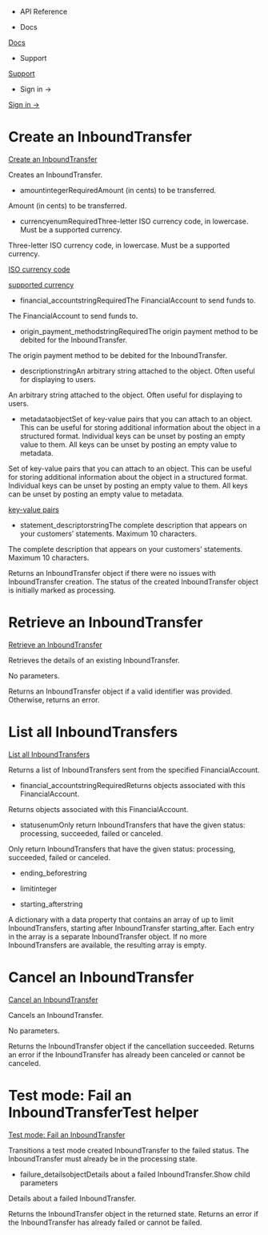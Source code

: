 - API Reference

- Docs

[Docs](/)

- Support

[Support](https://support.stripe.com)

- Sign in →

[Sign in →](https://dashboard.stripe.com/login)

# Create an InboundTransfer

[Create an InboundTransfer](/api/treasury/inbound_transfers/create)

Creates an InboundTransfer.

- amountintegerRequiredAmount (in cents) to be transferred.

Amount (in cents) to be transferred.

- currencyenumRequiredThree-letter ISO currency code, in lowercase. Must be a supported currency.

Three-letter ISO currency code, in lowercase. Must be a supported currency.

[ISO currency code](https://www.iso.org/iso-4217-currency-codes.html)

[supported currency](https://stripe.com/docs/currencies)

- financial_accountstringRequiredThe FinancialAccount to send funds to.

The FinancialAccount to send funds to.

- origin_payment_methodstringRequiredThe origin payment method to be debited for the InboundTransfer.

The origin payment method to be debited for the InboundTransfer.

- descriptionstringAn arbitrary string attached to the object. Often useful for displaying to users.

An arbitrary string attached to the object. Often useful for displaying to users.

- metadataobjectSet of key-value pairs that you can attach to an object. This can be useful for storing additional information about the object in a structured format. Individual keys can be unset by posting an empty value to them. All keys can be unset by posting an empty value to metadata.

Set of key-value pairs that you can attach to an object. This can be useful for storing additional information about the object in a structured format. Individual keys can be unset by posting an empty value to them. All keys can be unset by posting an empty value to metadata.

[key-value pairs](/api/metadata)

- statement_descriptorstringThe complete description that appears on your customers’ statements. Maximum 10 characters.

The complete description that appears on your customers’ statements. Maximum 10 characters.

Returns an InboundTransfer object if there were no issues with InboundTransfer creation. The status of the created InboundTransfer object is initially marked as processing.

# Retrieve an InboundTransfer

[Retrieve an InboundTransfer](/api/treasury/inbound_transfers/retrieve)

Retrieves the details of an existing InboundTransfer.

No parameters.

Returns an InboundTransfer object if a valid identifier was provided. Otherwise, returns an error.

# List all InboundTransfers

[List all InboundTransfers](/api/treasury/inbound_transfers/list)

Returns a list of InboundTransfers sent from the specified FinancialAccount.

- financial_accountstringRequiredReturns objects associated with this FinancialAccount.

Returns objects associated with this FinancialAccount.

- statusenumOnly return InboundTransfers that have the given status: processing, succeeded, failed or canceled.

Only return InboundTransfers that have the given status: processing, succeeded, failed or canceled.

- ending_beforestring

- limitinteger

- starting_afterstring

A dictionary with a data property that contains an array of up to limit InboundTransfers, starting after InboundTransfer starting_after. Each entry in the array is a separate InboundTransfer object. If no more InboundTransfers are available, the resulting array is empty.

# Cancel an InboundTransfer

[Cancel an InboundTransfer](/api/treasury/inbound_transfers/cancel)

Cancels an InboundTransfer.

No parameters.

Returns the InboundTransfer object if the cancellation succeeded. Returns an error if the InboundTransfer has already been canceled or cannot be canceled.

# Test mode: Fail an InboundTransferTest helper

[Test mode: Fail an InboundTransfer](/api/treasury/inbound_transfers/test_mode_fail)

Transitions a test mode created InboundTransfer to the failed status. The InboundTransfer must already be in the processing state.

- failure_detailsobjectDetails about a failed InboundTransfer.Show child parameters

Details about a failed InboundTransfer.

Returns the InboundTransfer object in the returned state. Returns an error if the InboundTransfer has already failed or cannot be failed.
